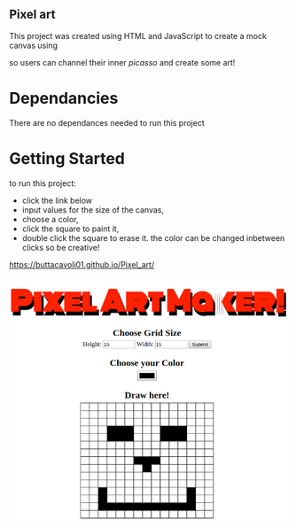 ## Pixel art

This project was created using HTML and JavaScript to create a mock canvas using <table> 
so users can channel their inner _picasso_ and create some art!
 
# Dependancies
 
There are no dependances needed to run this project

# Getting Started

to run this project:
- click the link below
- input values for the size of the canvas,
- choose a color,
- click the square to paint it,
- double click the square to erase it.
the color can be changed inbetween clicks so be creative!

https://buttacavoli01.github.io/Pixel_art/


![alt text](pAm.png)
